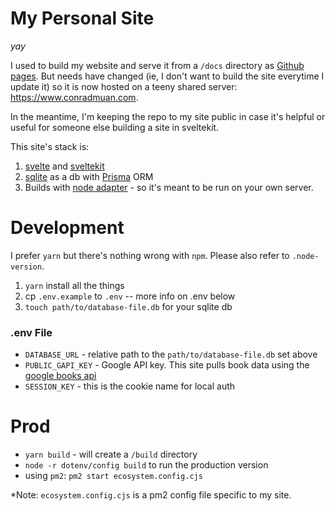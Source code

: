 # My Personal Site

_yay_

I used to build my website and serve it from a `/docs` directory as [Github pages](https://pages.github.com/). But needs have changed (ie, I don't want to build the site everytime I update it) so it is now hosted on a teeny shared server: https://www.conradmuan.com.

In the meantime, I'm keeping the repo to my site public in case it's helpful or useful for someone else building a site in sveltekit.

This site's stack is:

1. [svelte](https://svelte.dev/) and [sveltekit](https://kit.svelte.dev/)
2. [sqlite](https://sqlite.org/index.html) as a db with [Prisma](https://www.prisma.io/) ORM
3. Builds with [node adapter](https://kit.svelte.dev/docs/adapter-node) - so it's meant to be run on your own server.

# Development

I prefer `yarn` but there's nothing wrong with `npm`. Please also refer to `.node-version`.

1. `yarn` install all the things
2. cp `.env.example` to `.env` -- more info on .env below
3. `touch path/to/database-file.db` for your sqlite db

### .env File

- `DATABASE_URL` - relative path to the `path/to/database-file.db` set above
- `PUBLIC_GAPI_KEY` - Google API key. This site pulls book data using the [google books api](https://developers.google.com/books/docs/v1/reference/volumes/list)
- `SESSION_KEY` - this is the cookie name for local auth

# Prod

- `yarn build` - will create a `/build` directory
- `node -r dotenv/config build` to run the production version
- using `pm2`: `pm2 start ecosystem.config.cjs`

\*Note: `ecosystem.config.cjs` is a pm2 config file specific to my site.
